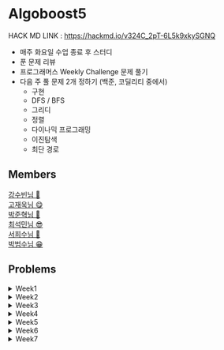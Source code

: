 **Algoboost5**
===========
HACK MD LINK : https://hackmd.io/v324C_2pT-6L5k9xkySGNQ

- 매주 화요일 수업 종료 후 스터디
- 푼 문제 리뷰
- 프로그래머스 Weekly Challenge 문제 풀기
- 다음 주 풀 문제 2개 정하기 (백준, 코딜리티 중에서)
  - 구현
  - DFS / BFS
  - 그리디
  - 정렬
  - 다이나믹 프로그래밍
  - 이진탐색
  - 최단 경로




## Members

[강수빈님 🐽](https://github.com/suuuuuuuubin)<br/>
[고재욱님 😋](https://github.com/pkpete)<br/>
[박준혁님 🐧](https://github.com/Junhyuk93)<br/>
[최석민님 😎](https://github.com/RockMiin)<br/>
[서희수님 🐝](https://github.com/Seoheesu1)<br/>
[박범수님 😁](https://github.com/hanlyang0522)<br/>

## Problems

<details>
<summary> Week1 </summary>
<p>

* [1926. 그림](https://www.acmicpc.net/problem/1926)
* [1012. 유기농배추](https://www.acmicpc.net/problem/1012)

</p>
</details>

<details>
<summary> Week2 </summary>
<p>

* [14241](https://www.acmicpc.net/problem/14241)
* [20365](https://www.acmicpc.net/problem/20365)

</p>
</details>

<details>
<summary> Week3 </summary>
<p>

* [N번째 큰 수](https://www.acmicpc.net/problem/2075)
* [점 모으기](https://www.acmicpc.net/problem/7571)

</p>
</details>

<details>
<summary> Week4 </summary>
<p>

* [기타 레슨](https://www.acmicpc.net/problem/2343)
* [두 용액](https://www.acmicpc.net/problem/2470)

</p>
</details>

<details>
<summary> Week5 </summary>
<p>

* [1로 만들기](https://www.acmicpc.net/problem/1463)
* [구간 합 구하기4](https://www.acmicpc.net/problem/11659)
* [가장 긴 증가하는 부분 수열](https://www.acmicpc.net/problem/11053)
* [DSLR](https://www.acmicpc.net/problem/9019)
* [외판원 순회2](https://www.acmicpc.net/problem/10971)
* [평범한 배낭](https://www.acmicpc.net/problem/12865) 
* [LCS](https://www.acmicpc.net/problem/9251)

</p>
</details>

<details>
<summary> Week6 </summary>
<p>

* [최단경로](https://www.acmicpc.net/problem/1753)
* [트리 순회](https://www.acmicpc.net/problem/1991)
* [트리의 부모 찾기](https://www.acmicpc.net/problem/11725)
  
</p>
</details>

<details>
<summary> Week7 </summary>
<p>

* [연결 요소의 개수](https://www.acmicpc.net/problem/11724)
* [섬의 개수](https://www.acmicpc.net/problem/4963)
* [스타트링크](https://www.acmicpc.net/problem/5014)
* [안전 영역](https://www.acmicpc.net/problem/2468)
* [불](https://www.acmicpc.net/problem/5427)
  
</p>
</details>



